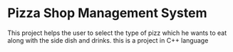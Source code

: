 # Pizza Shop Management System
 This project helps the user to select the type of pizz which he wants to eat along with the side dish and drinks.
 this is a project in C++ language
